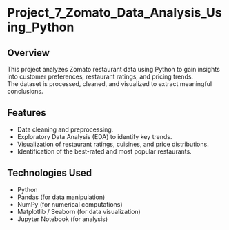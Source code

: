 # Project_7_Zomato_Data_Analysis_Using_Python  
         
## Overview  
This project analyzes Zomato restaurant data using Python to gain insights into customer preferences, restaurant ratings, and pricing trends.   
The dataset is processed, cleaned, and visualized to extract meaningful conclusions. 
  
## Features
- Data cleaning and preprocessing.
- Exploratory Data Analysis (EDA) to identify key trends. 
- Visualization of restaurant ratings, cuisines, and price distributions.
- Identification of the best-rated and most popular restaurants.
 
## Technologies Used
- Python
- Pandas (for data manipulation)
- NumPy (for numerical computations)
- Matplotlib / Seaborn (for data visualization)
- Jupyter Notebook (for analysis)

